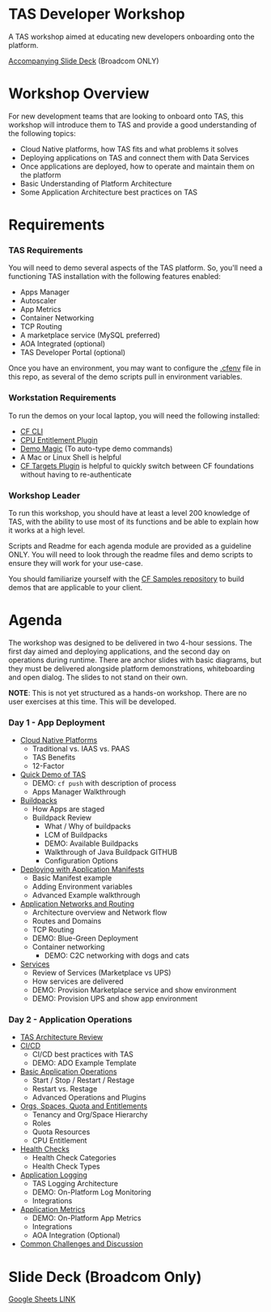 # TAS Developer Workshop
A TAS workshop aimed at educating new developers onboarding onto the platform.

[Accompanying Slide Deck](https://docs.google.com/presentation/d/1p4WGFhp0dRnb1-GPNesBubDjfELID5Pz/edit?usp=sharing&ouid=101770750454829329029&rtpof=true&sd=true) (Broadcom ONLY)

# Workshop Overview
For new development teams that are looking to onboard onto TAS, this workshop will introduce them to TAS and provide a good understanding of the following topics:
* Cloud Native platforms, how TAS fits and what problems it solves
* Deploying applications on TAS and connect them with Data Services
* Once applications are deployed, how to operate and maintain them on the platform
* Basic Understanding of Platform Architecture
* Some Application Architecture best practices on TAS

# Requirements
### TAS Requirements
You will need to demo several aspects of the TAS platform.  So, you'll need a functioning TAS installation with the following features enabled:
* Apps Manager
* Autoscaler
* App Metrics
* Container Networking
* TCP Routing
* A marketplace service (MySQL preferred)
* AOA Integrated (optional)
* TAS Developer Portal (optional)
  
Once you have an environment, you may want to configure the [.cfenv](./.cfenv) file in this repo, as several of the demo scripts pull in environment variables.

### Workstation Requirements
To run the demos on your local laptop, you will need the following installed:
* [CF CLI](https://github.com/cloudfoundry/cli)
* [CPU Entitlement Plugin](https://github.com/cloudfoundry/cpu-entitlement-plugin)
* [Demo Magic](https://github.com/paxtonhare/demo-magic) (To auto-type demo commands)
* A Mac or Linux Shell is helpful
* [CF Targets Plugin](https://github.com/guidowb/cf-targets-plugin) is helpful to quickly switch between CF foundations without having to re-authenticate

### Workshop Leader
To run this workshop, you should have at least a level 200 knowledge of TAS, with the ability to use most of its functions and be able to explain how it works at a high level.

Scripts and Readme for each agenda module are provided as a guideline ONLY.  You will need to look through the readme files and demo scripts to ensure they will work for your use-case.

You should familiarize yourself with the [CF Samples repository](https://github.com/cloudfoundry-samples) to build demos that are applicable to your client.  


# Agenda
The workshop was designed to be delivered in two 4-hour sessions.  The first day aimed and deploying applications, and the second day on operations during runtime.  There are anchor slides with basic diagrams, but they must be delivered alongside platform demonstrations, whiteboarding and open dialog.  The slides to not stand on their own.

**NOTE**: This is not yet structured as a hands-on workshop.  There are no user exercises at this time.  This will be developed.

### Day 1 - App Deployment
* [Cloud Native Platforms](./01_CloudNative/readme.md)
  * Traditional vs. IAAS vs. PAAS
  * TAS Benefits
  * 12-Factor
* [Quick Demo of TAS](./02_QuickDemo/readme.md)
  * DEMO: `cf push` with description of process
  * Apps Manager Walkthrough
* [Buildpacks](./03_Buildpacks/readme.md)
  * How Apps are staged
  * Buildpack Review
    * What / Why of buildpacks
    * LCM of Buildpacks
    * DEMO: Available Buildpacks
    * Walkthrough of Java Buildpack GITHUB
    * Configuration Options
* [Deploying with Application Manifests](./04_Manifests/readme.md)
  * Basic Manifest example
  * Adding Environment variables
  * Advanced Example walkthrough
* [Application Networks and Routing](./05_Networking/readme.md)
  * Architecture overview and Network flow
  * Routes and Domains
  * TCP Routing
  * DEMO: Blue-Green Deployment
  * Container networking
    * DEMO: C2C networking with dogs and cats
* [Services](./06_Services/readme.md)
  * Review of Services (Marketplace vs UPS)
  * How services are delivered
  * DEMO: Provision Marketplace service and show environment
  * DEMO: Provision UPS and show app environment

### Day 2 - Application Operations
* [TAS Architecture Review](./07_ArchReview/readme.md)
* [CI/CD](./08_CICD/readme.md)
  * CI/CD best practices with TAS
  * DEMO: ADO Example Template
* [Basic Application Operations](./09_AppOps/readme.md)
  * Start / Stop / Restart / Restage
  * Restart vs. Restage
  * Advanced Operations and Plugins
* [Orgs, Spaces, Quota and Entitlements](./10_OrgSpaceQuota/readme.md)
  * Tenancy and Org/Space Hierarchy
  * Roles
  * Quota Resources
  * CPU Entitlement
* [Health Checks](./11_HealthCheck/readme.md)
  * Health Check Categories
  * Health Check Types
* [Application Logging](./12_Logging/readme.md)
  * TAS Logging Architecture
  * DEMO: On-Platform Log Monitoring
  * Integrations
* [Application Metrics](./13_Metrics/readme.md)
  * DEMO: On-Platform App Metrics
  * Integrations
  * AOA Integration (Optional)
* [Common Challenges and Discussion](./14_Challenges/readme.md)

# Slide Deck (Broadcom Only)
[Google Sheets LINK](https://docs.google.com/presentation/d/1p4WGFhp0dRnb1-GPNesBubDjfELID5Pz/edit?usp=sharing&ouid=101770750454829329029&rtpof=true&sd=true)

